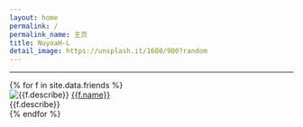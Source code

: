 ```yaml
---
layout: home
permalink: /
permalink_name: 主页
title: NuyoaH-L
detail_image: https://unsplash.it/1600/900?random
---
```

<link rel="icon" href="http://q1.qlogo.cn/g?b=qq&nk=1634297622&s=640">
<script src="https://v1.hitokoto.cn/?encode=js&select=%23hitokoto" defer></script>
<script>
  var _hmt = _hmt || [];
  (function() {
    var hm = document.createElement("script");
    hm.src = "https://hm.baidu.com/hm.js?74ad0ce7195884b1175861953f436113";
    var s = document.getElementsByTagName("script")[0]; 
    s.parentNode.insertBefore(hm, s);
  })();
</script>
<div id="hitokoto"><script>hitokoto()</script></div>
<hr>
{% for f in site.data.friends %}
<div class="link-chip">
 <img alt="{{f.describe}}" src="{{f.image}}" class="link-chip-icon">
 <a title="{{f.describe}}" target="_blank" class="link-chip-title" href="{{f.url}}">{{f.name}}</a>
 <br><span>{{f.describe}}</span>
</div>
{% endfor %}
